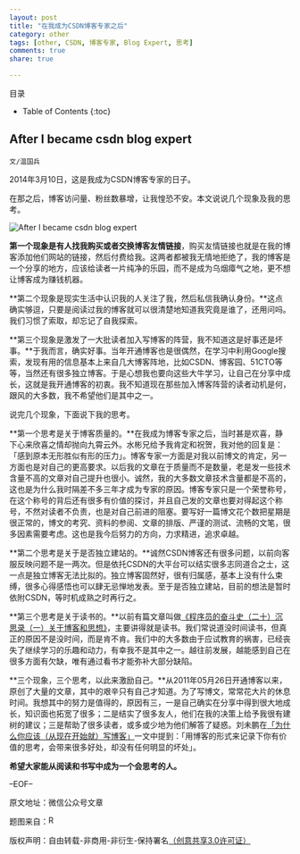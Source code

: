 ```yaml
---
layout: post
title: "在我成为CSDN博客专家之后"
category: other
tags: [other, CSDN, 博客专家, Blog Expert, 思考]
comments: true
share: true

---
```



目录

* Table of Contents
{:toc}

## After I became csdn blog expert ##

`文/温国兵`

2014年3月10日，这是我成为CSDN博客专家的日子。

在那之后，博客访问量、粉丝数暴增，让我惶恐不安。本文说说几个现象及我的思考。

![After I became csdn blog expert](http://i.imgur.com/Wdg2Uis.jpg)

**第一个现象是有人找我购买或者交换博客友情链接**，购买友情链接也就是在我的博客添加他们网站的链接，然后付费给我。这两者都被我无情地拒绝了，我的博客是一个分享的地方，应该给读者一片纯净的乐园，而不是成为乌烟瘴气之地，更不想让博客成为赚钱机器。

**第二个现象是现实生活中认识我的人关注了我，然后私信我确认身份。**这点确实够逗，只要是阅读过我的博客就可以很清楚地知道我究竟是谁了，还用问吗。我们习惯了索取，却忘记了自我探索。

**第三个现象是激发了一大批读者加入写博客的阵营，我不知道这是好事还是坏事。**于我而言，确实好事。当年开通博客也是很偶然，在学习中利用Google搜索，发现有用的信息基本上来自几大博客阵地，比如CSDN、博客园、51CTO等等，当然还有很多独立博客。于是心想我也要向这些大牛学习，让自己在分享中成长，这就是我开通博客的初衷。我不知道现在那些加入博客阵营的读者动机是何，跟风的大多数，我不希望他们是其中之一。

说完几个现象，下面说下我的思考。

**第一个思考是关于博客质量的。**在我成为博客专家之后，当时甚是欢喜，静下心来欣喜之情却抛向九霄云外。水彬兄给予我肯定和祝贺，我对他的回复是：「感到原本无形胜似有形的压力」。博客专家一方面是对我以前博文的肯定，另一方面也是对自己的更高要求。以后我的文章在于质量而不是数量，老是发一些技术含量不高的文章对自己提升也很小。诚然，我的大多数文章技术含量都是不高的，这也是为什么我时隔差不多三年才成为专家的原因。博客专家只是一个荣誉称号，在这个称号的背后还有很多有价值的探讨，并且自己发的文章也要对得起这个称号，不然对读者不负责，也是对自己前进的阻塞。要写好一篇博文花个数把星期是很正常的，博文的考究、资料的参阅、文章的排版、严谨的测试、流畅的文笔，很多因素需要考虑。这也是我今后努力的方向，力求精进，追求卓越。

**第二个思考是关于是否独立建站的。**诚然CSDN博客还有很多问题，以前向客服反映问题不是一两次。但是依托CSDN的大平台可以结实很多志同道合之士，这一点是独立博客无法比拟的。独立博客固然好，很有归属感，基本上没有什么束缚，很多心得感悟也可以肆无忌惮地发表。至于是否独立建站，目前的想法是暂时依附CSDN，等时机成熟之时再行之。

**第三个思考是关于读书的。**以前有篇文章叫做<a href="http://dbarobin.com/other/regarding-blog-and-ideology/" target="_blank">《程序员的奋斗史（二十）沉思录（一）关于博客和思想》</a>，主要讲得就是读书。我们常说道没时间读书，但真正的原因不是没时间，而是肯不肯。我们中的大多数由于应试教育的祸害，已经丧失了继续学习的乐趣和动力，有幸我不是其中之一。越往前发展，越能感到自己在很多方面有欠缺，唯有通过看书才能弥补大部分缺陷。

**三个现象，三个思考，以此来激励自己。**从2011年05月26日开通博客以来，原创了大量的文章，其中的艰辛只有自己才知道。为了写博文，常常花大片的休息时间。我想其中的努力是值得的，原因有三，一是自己确实在分享中得到很大地成长，知识面也拓宽了很多；二是结实了很多友人，他们在我的决策上给予我很有建树的建议；三是帮助了很多读者，或多或少地为他们解答了疑惑。刘未鹏在<a href="http://mindhacks.cn/2009/02/15/why-you-should-start-blogging-now/" target="_blank">「为什么你应该（从现在开始就）写博客」</a>一文中提到：「用博客的形式来记录下你有价值的思考，会带来很多好处，却没有任何明显的坏处」。

**希望大家能从阅读和书写中成为一个会思考的人。**

–EOF–

原文地址：微信公众号文章

题图来自：<a href="http://jimsmarketingblog.com/2010/07/30/business-blogging-experts/" target="_blank"><img src="http://i.imgur.com/sUIhtkt.png" title="Robin's Blog" border="0" alt="Robin's Blog" height="16px" width="16px" /></a>

版权声明：自由转载-非商用-非衍生-保持署名<a href="http://creativecommons.org/licenses/by-nc-nd/3.0/deed.zh" target="_blank">（创意共享3.0许可证）</a>


